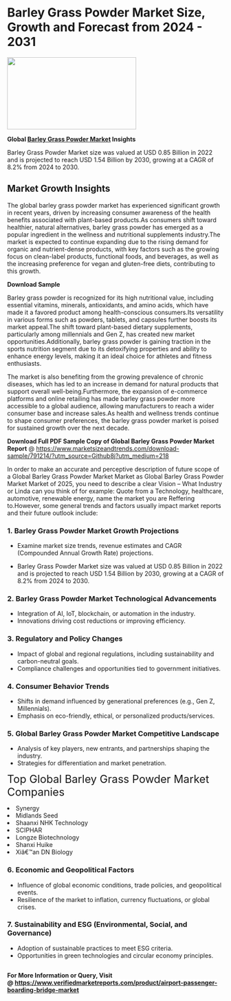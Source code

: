 <H1>Barley Grass Powder Market Size, Growth and Forecast from 2024 - 2031</H1><img class="aligncenter size-medium wp-image-584254" src="https://thirdeyenews.in/wp-content/uploads/2024/09/Global-Market-Research-300x168.jpeg" alt="" width="300" height="168" /><p><strong>Global&nbsp;<a href="https://www.marketsizeandtrends.com/download-sample/791214/?utm_source=Github8j?utm_medium=218">Barley Grass Powder Market</a> Insights</strong></p><p>Barley Grass Powder Market size was valued at USD 0.85 Billion in 2022 and is projected to reach USD 1.54 Billion by 2030, growing at a CAGR of 8.2% from 2024 to 2030.</p><p><h2>Market Growth Insights</h2> <p>The global barley grass powder market has experienced significant growth in recent years, driven by increasing consumer awareness of the health benefits associated with plant-based products.As consumers shift toward healthier, natural alternatives, barley grass powder has emerged as a popular ingredient in the wellness and nutritional supplements industry.The market is expected to continue expanding due to the rising demand for organic and nutrient-dense products, with key factors such as the growing focus on clean-label products, functional foods, and beverages, as well as the increasing preference for vegan and gluten-free diets, contributing to this growth.</p> <p><strong>Download Sample</strong></p> <p>Barley grass powder is recognized for its high nutritional value, including essential vitamins, minerals, antioxidants, and amino acids, which have made it a favored product among health-conscious consumers.Its versatility in various forms such as powders, tablets, and capsules further boosts its market appeal.The shift toward plant-based dietary supplements, particularly among millennials and Gen Z, has created new market opportunities.Additionally, barley grass powder is gaining traction in the sports nutrition segment due to its detoxifying properties and ability to enhance energy levels, making it an ideal choice for athletes and fitness enthusiasts.</p> <p>The market is also benefiting from the growing prevalence of chronic diseases, which has led to an increase in demand for natural products that support overall well-being.Furthermore, the expansion of e-commerce platforms and online retailing has made barley grass powder more accessible to a global audience, allowing manufacturers to reach a wider consumer base and increase sales.As health and wellness trends continue to shape consumer preferences, the barley grass powder market is poised for sustained growth over the next decade.</p> <p><span class=""><strong>Download Full PDF Sample Copy of Global Barley Grass Powder Market Report</strong> @ <a href="https://www.marketsizeandtrends.com/download-sample/791214/?utm_source=Github8j?utm_medium=218" target="_blank">https://www.marketsizeandtrends.com/download-sample/791214/?utm_source=Github8j?utm_medium=218</a></span></p><p>In order to make an accurate and perceptive description of future scope of a Global&nbsp;Barley Grass Powder Market Market as Global&nbsp;Barley Grass Powder Market Market of 2025, you need to describe a clear Vision &ndash; What Industry or Linda can you think of for example: Quote from a Technology, healthcare, automotive, renewable energy, name the market you are Reffering to.However, some general trends and factors usually impact market reports and their future outlook include:</p><h3>1.&nbsp;<strong>Barley Grass Powder Market Growth Projections</strong></h3><ul><li>Examine market size trends, revenue estimates and CAGR (Compounded Annual Growth Rate) projections.</li><li><p>Barley Grass Powder Market size was valued at USD 0.85 Billion in 2022 and is projected to reach USD 1.54 Billion by 2030, growing at a CAGR of 8.2% from 2024 to 2030.</p></li></ul><h3>2.&nbsp;<strong>Barley Grass Powder Market Technological Advancements</strong></h3><ul><li>Integration of AI, IoT, blockchain, or automation in the industry.</li><li>Innovations driving cost reductions or improving efficiency.</li></ul><h3>3.&nbsp;<strong>Regulatory and Policy Changes</strong></h3><ul><li>Impact of global and regional regulations, including sustainability and carbon-neutral goals.</li><li>Compliance challenges and opportunities tied to government initiatives.</li></ul><h3>4.&nbsp;<strong>Consumer Behavior Trends</strong></h3><ul><li>Shifts in demand influenced by generational preferences (e.g., Gen Z, Millennials).</li><li>Emphasis on eco-friendly, ethical, or personalized products/services.</li></ul><h3>5.&nbsp;<strong>Global Barley Grass Powder Market Competitive Landscape</strong></h3><ul><li>Analysis of key players, new entrants, and partnerships shaping the industry.</li><li>Strategies for differentiation and market penetration.</li></ul><p data-pm-slice="1 1 []"><span style="color: inherit; font-family: inherit; font-size: 25px;">Top Global Barley Grass Powder Market Companies</span></p><div class="" data-test-id=""><p><li>Synergy</li><li> Midlands Seed</li><li> Shaanxi NHK Technology</li><li> SCIPHAR</li><li> Longze Biotechnology</li><li> Shanxi Huike</li><li> Xiâ€™an DN Biology</li></p></div><h3>6.&nbsp;<strong>Economic and Geopolitical Factors</strong></h3><ul><li>Influence of global economic conditions, trade policies, and geopolitical events.</li><li>Resilience of the market to inflation, currency fluctuations, or global crises.</li></ul><h3>7.&nbsp;<strong>Sustainability and ESG (Environmental, Social, and Governance)</strong></h3><ul><li>Adoption of sustainable practices to meet ESG criteria.</li><li>Opportunities in green technologies and circular economy principles.</li></ul><h2><strong style="font-size: 14px;">For More Information or Query, Visit @&nbsp;</strong><a style="background-color: #ffffff; font-size: 14px;" href="https://www.marketsizeandtrends.com/report/barley-grass-powder-market/" target="_blank">https://www.verifiedmarketreports.com/product/airport-passenger-boarding-bridge-market</a></h2>